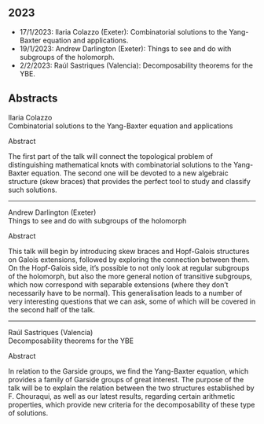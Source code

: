 ## 2023

* 17/1/2023: Ilaria Colazzo (Exeter): Combinatorial solutions to the Yang-Baxter equation and applications. 
* 19/1/2023: Andrew Darlington (Exeter): Things to see and do with subgroups of the holomorph. 
* 2/2/2023: Raúl Sastriques (Valencia): Decomposability theorems for the YBE. 

## Abstracts 

Ilaria Colazzo  
Combinatorial solutions to the Yang-Baxter equation and applications

Abstract

The first part of the talk will connect the topological problem of 
distinguishing mathematical knots with combinatorial solutions to the Yang-Baxter equation. 
The second one will be devoted to a new algebraic structure (skew braces) 
that provides the perfect tool to study and classify such solutions. 

* * * 

Andrew Darlington (Exeter)  
Things to see and do with subgroups of the holomorph  

Abstract  

This talk will begin by introducing skew braces and Hopf-Galois structures on Galois extensions, followed by exploring the connection between them. On the Hopf-Galois side, it’s possible to not only look at regular subgroups of the holomorph, but also the more general notion of transitive subgroups, which now correspond with separable extensions (where they don’t necessarily have to be normal). This generalisation leads to a number of very interesting questions that we can ask, some of which will be covered in the second half of the talk.

* * * 

Raúl Sastriques (Valencia)  
Decomposability theorems for the YBE

Abstract

In relation to the Garside groups, we find the Yang-Baxter equation, 
which provides a family of Garside groups of great interest. 
The purpose of the talk will be to explain the relation between the two 
structures established by F. Chouraqui, as well as our latest results, 
regarding certain arithmetic properties, which provide new criteria 
for the decomposability of these type of solutions.
